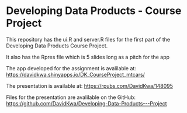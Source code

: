 # Developing Data Products - Course Project

This repository has the ui.R and server.R files for the first part of the Developing Data Products Course Project. 

It also has the Rpres file which is 5 slides long as a pitch for the app

The app developed for the assignment is avalilable at: https://davidkwa.shinyapps.io/DK_CourseProject_mtcars/

The presentation is available at: https://rpubs.com/DavidKwa/148095

Files for the presentation are avalilable on the GitHub: https://github.com/DavidKwa/Developing-Data-Products---Project

